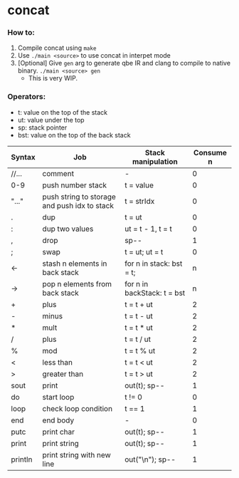 # concat

### How to:

1. Compile concat using `make`
2. Use `./main <source>` to use concat in interpet mode
3. [Optional] Give `gen` arg to generate qbe IR and clang to compile to native binary. `./main <source> gen`
    - This is very WIP.

### Operators:

- t: value on the top of the stack
- ut: value under the top
- sp: stack pointer
- bst: value on the top of the back stack

| Syntax | Job | Stack manipulation | Consume n |
| --- | --- | --- | --- |
| //... | comment | - | 0 |
| 0-9 | push number stack | t = value | 0 |
| "..." | push string to storage and push idx to stack | t = strIdx | 0 |
| . | dup | t = ut | 0 |
| : | dup two values | ut = t - 1, t = t | 0 |
| , | drop | sp-- | 1 |
| ; | swap | t = ut; ut = t | 0 |
| <- | stash n elements in back stack | for n in stack: bst = t;| n |
| -> | pop n elements from back stack | for n in backStack: t = bst | n |
| + | plus | t = t + ut | 2 |
| - | minus | t = t - ut | 2 |
| * | mult | t = t * ut | 2 |
| / | plus | t = t / ut | 2 |
| % | mod | t = t % ut | 2 |
| < | less than | t = t < ut | 2 |
| > | greater than | t = t > ut | 2 |
| sout | print | out(t); sp-- | 1 |
| do | start loop | t != 0 | 0 |
| loop | check loop condition | t == 1 | 1 | 
| end | end body | - | 0 |
| putc | print char | out(t); sp-- | 1 |
| print | print string | out(t); sp-- | 1 |
| println | print string with new line | out("<t>\n"); sp-- | 1 |
